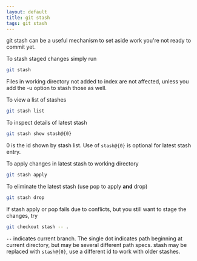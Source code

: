 ```yaml
---
layout: default
title: git stash
tags: git stash
---
```


git stash can be a useful mechanism to set aside work you're not ready to commit yet.

To stash staged changes simply run

```bash
git stash
```

Files in working directory not added to index are not affected, unless you add the -u option to stash those as well.

To view a list of stashes

```bash
git stash list
```

To inspect details of latest stash

```bash
git stash show stash@{0}
```

0 is the id shown by stash list. Use of `stash@{0}` is optional for latest stash entry.

To apply changes in latest stash to working directory

```bash
git stash apply
```

To eliminate the latest stash (use pop to apply **and** drop)

```bash
git stash drop
```

If stash apply or pop fails due to conflicts, but you still want to stage the changes, try

```bash
git checkout stash -- .
```

`--` indicates current branch. The single dot indicates path beginning at current directory, but may be several different path specs. stash may be replaced with `stash@{0}`, use a different id to work with older stashes.
